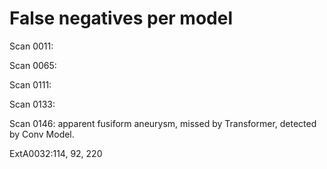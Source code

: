 

# False negatives per model

Scan 0011:

Scan 0065:

Scan 0111: 

Scan 0133: 

Scan 0146: apparent fusiform aneurysm, missed by Transformer, detected by Conv Model.

ExtA0032:114, 92, 220

 
